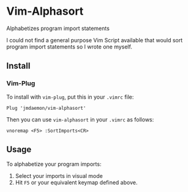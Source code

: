 # Vim-Alphasort

Alphabetizes program import statements

I could not find a general purpose Vim Script available that would sort
program import statements so I wrote one myself.

## Install

### Vim-Plug

To install with `vim-plug`, put this in your `.vimrc` file:

```vimscript
Plug 'jmdaemon/vim-alphasort'
```

Then you can use `vim-alphasort` in your `.vimrc` as follows:

```vimscript
vnoremap <F5> :SortImports<CR>
```

## Usage

To alphabetize your program imports:

1. Select your imports in visual mode
2. Hit `F5` or your equivalent keymap defined above.
